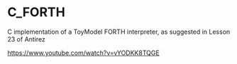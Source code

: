 C_FORTH
=======

C implementation of a ToyModel FORTH interpreter, as suggested in Lesson 23 of Antirez

https://www.youtube.com/watch?v=vYODKK8TQGE
